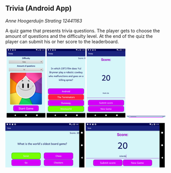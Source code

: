## Trivia (Android App)


*Anne Hoogerduijn Strating*
*12441163*


A quiz game that presents trivia questions. The player gets to choose the amount of questions and the difficulty level.
At the end of the quiz the player can submit his or her score to the leaderboard.


<p align="center">
  <img src="https://github.com/AnneHS/Trivia/blob/master/app/doc/start.png" height="5%" width="24%"/> <img
  src="https://github.com/AnneHS/Trivia/blob/master/app/doc/question_portret.png" height="5%" width="24%"/> <img 
  src="https://github.com/AnneHS/Trivia/blob/master/app/doc/score_portret.png" height="5%" width="24%"/> <img 
  src="https://github.com/AnneHS/Trivia/blob/master/app/doc/leaderboard.png" height="5" width="24%"/>     
  
  <img src="https://github.com/AnneHS/Trivia/blob/master/app/doc/question_landscape.png" height="20%" width="49%"/> <img 
  src="https://github.com/AnneHS/Trivia/blob/master/app/doc/score_landscape.png" height="20%" width="49%"/> 
</p>
